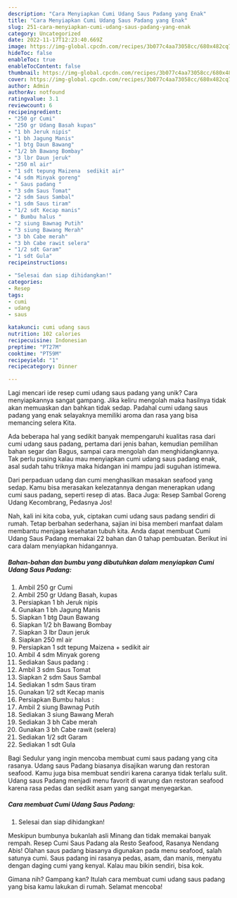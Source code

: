 ```yaml
---
description: "Cara Menyiapkan Cumi Udang Saus Padang yang Enak"
title: "Cara Menyiapkan Cumi Udang Saus Padang yang Enak"
slug: 251-cara-menyiapkan-cumi-udang-saus-padang-yang-enak
category: Uncategorized
date: 2022-11-17T12:23:40.669Z
image: https://img-global.cpcdn.com/recipes/3b077c4aa73058cc/680x482cq70/cumi-udang-saus-padang-foto-resep-utama.jpg
hideToc: false
enableToc: true
enableTocContent: false
thumbnail: https://img-global.cpcdn.com/recipes/3b077c4aa73058cc/680x482cq70/cumi-udang-saus-padang-foto-resep-utama.jpg
cover: https://img-global.cpcdn.com/recipes/3b077c4aa73058cc/680x482cq70/cumi-udang-saus-padang-foto-resep-utama.jpg
author: Admin
authorAv: notfound
ratingvalue: 3.1
reviewcount: 6
recipeingredient:
- "250 gr Cumi"
- "250 gr Udang Basah kupas"
- "1 bh Jeruk nipis"
- "1 bh Jagung Manis"
- "1 btg Daun Bawang"
- "1/2 bh Bawang Bombay"
- "3 lbr Daun jeruk"
- "250 ml air"
- "1 sdt tepung Maizena  sedikit air"
- "4 sdm Minyak goreng"
- " Saus padang "
- "3 sdm Saus Tomat"
- "2 sdm Saus Sambal"
- "1 sdm Saus tiram"
- "1/2 sdt Kecap manis"
- " Bumbu halus "
- "2 siung Bawnag Putih"
- "3 siung Bawang Merah"
- "3 bh Cabe merah"
- "3 bh Cabe rawit selera"
- "1/2 sdt Garam"
- "1 sdt Gula"
recipeinstructions:

- "Selesai dan siap dihidangkan!"
categories:
- Resep
tags:
- cumi
- udang
- saus

katakunci: cumi udang saus 
nutrition: 102 calories
recipecuisine: Indonesian
preptime: "PT27M"
cooktime: "PT59M"
recipeyield: "1"
recipecategory: Dinner

---
```





Lagi mencari ide resep cumi udang saus padang yang unik? Cara menyiapkannya sangat gampang. Jika keliru mengolah maka hasilnya tidak akan memuaskan dan bahkan tidak sedap. Padahal cumi udang saus padang yang enak selayaknya memiliki aroma dan rasa yang bisa memancing selera Kita.





Ada beberapa hal yang sedikit banyak mempengaruhi kualitas rasa dari cumi udang saus padang, pertama dari jenis bahan, kemudian pemilihan bahan segar dan Bagus, sampai cara mengolah dan menghidangkannya. Tak perlu pusing kalau mau menyiapkan cumi udang saus padang enak,      asal sudah tahu triknya maka hidangan ini mampu jadi suguhan istimewa.














Dari perpaduan udang dan cumi menghasilkan masakan seafood yang sedap. Kamu bisa merasakan kelezatannya dengan menerapkan udang cumi saus padang, seperti resep di atas. Baca Juga: Resep Sambal Goreng Udang Kecombrang, Pedasnya Jos!






Nah, kali ini kita coba, yuk, ciptakan cumi udang saus padang sendiri di rumah. Tetap berbahan sederhana, sajian ini bisa memberi manfaat dalam membantu menjaga kesehatan tubuh kita. Anda dapat membuat Cumi Udang Saus Padang memakai 22 bahan dan 0 tahap pembuatan. Berikut ini cara dalam menyiapkan hidangannya.

<!--inarticleads1-->

##### Bahan-bahan dan bumbu yang dibutuhkan dalam menyiapkan Cumi Udang Saus Padang:

1. Ambil 250 gr Cumi
1. Ambil 250 gr Udang Basah, kupas
1. Persiapkan 1 bh Jeruk nipis
1. Gunakan 1 bh Jagung Manis
1. Siapkan 1 btg Daun Bawang
1. Siapkan 1/2 bh Bawang Bombay
1. Siapkan 3 lbr Daun jeruk
1. Siapkan 250 ml air
1. Persiapkan 1 sdt tepung Maizena + sedikit air
1. Ambil 4 sdm Minyak goreng
1. Sediakan  Saus padang :
1. Ambil 3 sdm Saus Tomat
1. Siapkan 2 sdm Saus Sambal
1. Sediakan 1 sdm Saus tiram
1. Gunakan 1/2 sdt Kecap manis
1. Persiapkan  Bumbu halus :
1. Ambil 2 siung Bawnag Putih
1. Sediakan 3 siung Bawang Merah
1. Sediakan 3 bh Cabe merah
1. Gunakan 3 bh Cabe rawit (selera)
1. Sediakan 1/2 sdt Garam
1. Sediakan 1 sdt Gula


Bagi Sedulur yang ingin mencoba membuat cumi saus padang yang cita rasanya. Udang saus Padang biasanya disajikan warung dan restoran seafood. Kamu juga bisa membuat sendiri karena caranya tidak terlalu sulit. Udang saus Padang menjadi menu favorit di warung dan restoran seafood karena rasa pedas dan sedikit asam yang sangat menyegarkan. 

<!--inarticleads2-->

##### Cara membuat Cumi Udang Saus Padang:


1. Selesai dan siap dihidangkan!

Meskipun bumbunya bukanlah asli Minang dan tidak memakai banyak rempah. Resep Cumi Saus Padang ala Resto Seafood, Rasanya Nendang Abis! Olahan saus padang biasanya digunakan pada menu seafood, salah satunya cumi. Saus padang ini rasanya pedas, asam, dan manis, menyatu dengan daging cumi yang kenyal. Kalau mau bikin sendiri, bisa kok. 

Gimana nih? Gampang kan? Itulah cara membuat cumi udang saus padang yang bisa kamu lakukan di rumah. Selamat mencoba!

